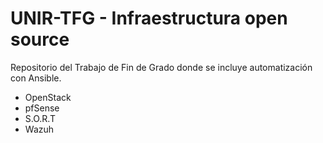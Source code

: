 # UNIR-TFG - Infraestructura open source

Repositorio del Trabajo de Fin de Grado donde se incluye automatización con Ansible.

- OpenStack
- pfSense
- S.O.R.T
- Wazuh
